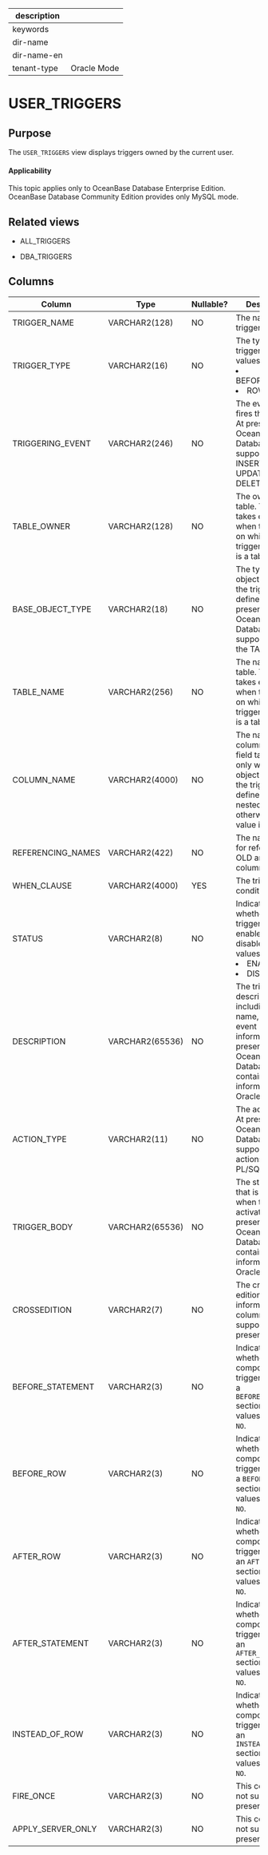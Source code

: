 | description ||
|---|---|
| keywords ||
| dir-name ||
| dir-name-en ||
| tenant-type | Oracle Mode |

USER_TRIGGERS
==================================

Purpose
-----------

The `USER_TRIGGERS` view displays triggers owned by the current user.

<main id="notice" >
    <h4>Applicability</h4>
    <p>This topic applies only to OceanBase Database Enterprise Edition. OceanBase Database Community Edition provides only MySQL mode. </p>
  </main>

Related views
-------------

* ALL_TRIGGERS

* DBA_TRIGGERS

Columns
-------------

| **Column** | **Type** | **Nullable?** | **Description** |
|-------------------|-----------------|----------------|------------------------------------------------------------------------------------------------------------------------------------------|
| TRIGGER_NAME | VARCHAR2(128) | NO | The name of the trigger. |
| TRIGGER_TYPE | VARCHAR2(16) | NO | The type of the trigger. Valid values: <li> BEFORE/AFTER   <li> ROW/STMT |
| TRIGGERING_EVENT | VARCHAR2(246) | NO | The event that fires the trigger. At present, OceanBase Database supports only INSERT, UPDATE, and DELETE events.  |
| TABLE_OWNER | VARCHAR2(128) | NO | The owner of the table. This field takes effect when the object on which the trigger is defined is a table.  |
| BASE_OBJECT_TYPE | VARCHAR2(18) | NO | The type of the object on which the trigger is defined. At present, OceanBase Database supports only the TABLE type.  |
| TABLE_NAME | VARCHAR2(256) | NO | The name of the table. This field takes effect when the object on which the trigger is defined is a table.  |
| COLUMN_NAME | VARCHAR2(4000) | NO | The name of the column. This field takes effect only when the object on which the trigger is defined is a nested table; otherwise, the value is NULL.  |
| REFERENCING_NAMES | VARCHAR2(422) | NO | The name used for referencing OLD and NEW column values.  |
| WHEN_CLAUSE | VARCHAR2(4000) | YES | The trigger condition. |
| STATUS | VARCHAR2(8) | NO | Indicates whether the trigger is enabled or disabled. Valid values: <li> ENABLE   <li> DISABLE |
| DESCRIPTION | VARCHAR2(65536) | NO | The trigger description, including the name, type, and event information. At present, OceanBase Database contains more information than Oracle.  |
| ACTION_TYPE | VARCHAR2(11) | NO | The action type. At present, OceanBase Database supports only actions in PL/SQL.  |
| TRIGGER_BODY | VARCHAR2(65536) | NO | The statement that is executed when the trigger activates. At present, OceanBase Database contains more information than Oracle.  |
| CROSSEDITION | VARCHAR2(7) | NO | The cross-edition information. This column is not supported at present. |
| BEFORE_STATEMENT | VARCHAR2(3) | NO |  Indicates whether the composite trigger contains a `BEFORE_STATEMENT` section. Valid values: `YES` and `NO`.  |
| BEFORE_ROW | VARCHAR2(3) | NO |  Indicates whether the composite trigger contains a `BEFORE_ROW` section. Valid values: `YES` and `NO`.  |
| AFTER_ROW | VARCHAR2(3) | NO |  Indicates whether the composite trigger contains an `AFTER_ROW` section. Valid values: `YES` and `NO`.  |
| AFTER_STATEMENT | VARCHAR2(3) | NO |  Indicates whether the composite trigger contains an `AFTER_STATEMENT` section. Valid values: `YES` and `NO`.  |
| INSTEAD_OF_ROW | VARCHAR2(3) | NO |  Indicates whether the composite trigger contains an `INSTEAD_OF_ROW` section. Valid values: `YES` and `NO`.  |
| FIRE_ONCE | VARCHAR2(3) | NO | This column is not supported at present. |
| APPLY_SERVER_ONLY | VARCHAR2(3) | NO | This column is not supported at present. |
